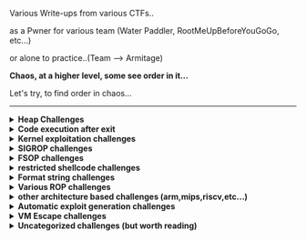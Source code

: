 Various Write-ups from various CTFs..

as a Pwner for various team (Water Paddler, RootMeUpBeforeYouGoGo, etc...)

or alone to practice..(Team --> Armitage)


**Chaos, at a higher level, some see order in it...**

Let's try, to find order in chaos...

---

<details>
  <summary><strong>Heap Challenges</strong></summary>

  ### libc 2.35

  - **0CTF TCTF 2022** --> babyheap
    * [https://github.com/nobodyisnobody/write-ups/tree/main/0CTF.TCTF.2022/pwn/babyheap](https://github.com/nobodyisnobody/write-ups/tree/main/0CTF.TCTF.2022/pwn/babyheap)
    * *seccomp in place, heap overflow due to type confusion,  do chunk overlap for leak, then two tcache poisonning attacks*
    * *code execution via forging dtor_list table in tls-storage, and erasing the random value at fs:0x30*

  - **DiceCTF HOPE 2022** --> catastrophe
    * [https://github.com/nobodyisnobody/write-ups/tree/main/DiceCTF%40HOPE.2022/pwn/catastrophe]()
    * *double free in fastbin, then overwrite libc strlen got entry with system() address*
    * *code execution when calling puts() function (that calls strlen...)*

  ### libc 2.34

  - **MetaCTF 2021** --> hookless
    * [https://github.com/nobodyisnobody/write-ups/tree/main/MetaCtf.2021/pwn/Hookless]()
    * *double free in delete function,uaf in edit function (usable once),uaf in display() function too*
    * *House of Botcake attack, we overwrite IO_2_1_stdout with environ address to leak stack address*
    * *we write a ROP directly on stack to achieve code execution*

  ### libc 2.32

  - **vsCTF 2022** --> EZorange
    * [https://github.com/nobodyisnobody/write-ups/tree/main/vsCTF.2022/pwn/ezorange]()
    * *oob read/write in edit function, no free available, use same method than house of orange to free chunks*
    * *we free two chunks, then do tcache poisonning with the oob, and overwrite __malloc_hook*

  ### libc 2.31

  - **justCTF 2022** --> notes
    * [https://github.com/nobodyisnobody/write-ups/tree/main/justCTF.2022/pwn/notes]()
    * *fastbin dup attack, then write to __free_hook*

  - **idek CTF 2021** --> stacknotes
    * [https://github.com/nobodyisnobody/write-ups/tree/main/idekCTF.2021/pwn/stacknotes]()
    * *malloca alloc chunk on stack depending on size,we forge a fake chunk on stack, do a house of spirit attack on it*
    * *then alloc a chunk on stack with our ROP that overwrite return address*

  - **Tamil CTF 2021** --> University
    * [https://github.com/nobodyisnobody/write-ups/tree/main/Tamil.CTF.2021/pwn/University.Pwn]()
    * *overflow in edit because of strlen on a non-zero terminated string, will give us a read/write primitive*
    * *we set tcache.count in tcache_perthread_struct to 7 , to make a chunk goes to unsorted, to have a libc address leak*
    * *we edit tcache_entry of bloc of size 0x20 to __free_hook*

  - **HSCTF 8 CTF 2021** --> House of sice
    * [https://github.com/nobodyisnobody/write-ups/tree/main/HSCTF.8.CTF.2021/House.of.Sice]()
    * *double free vulnerability, using fastbin dup attack, then allocation on __free_hook*

  - **DownUnder CTF 2021** --> DUCTF Note
    * [https://github.com/nobodyisnobody/write-ups/tree/main/DownUnderCTF.2021/pwn/DUCTFnote]()
    * *int8 overflow in edit function, then write in tcache metadata, then allocation on __free_hook*

  - **DigitalOverdose CTF 2021** --> flavor
    * [https://github.com/nobodyisnobody/write-ups/tree/main/DigitalOverdose.2021/pwn/flavor]()
    * *double free vulnerability and uaf, then allocation on __free_hook*

  ### libc 2.29

  - **GDG Algiers CTF 2022** --> Notes Keeper
    * [https://github.com/nobodyisnobody/write-ups/tree/main/GDG.Algiers.CTF.2022/pwn/Notes.keeper]()
    * *use null byte overflow to make 0x118 chunk goes to tcache 0x20 size when freed*
    * *the do fastbin dup attack, to finally overwrite __free_hook*
    
  ### libc 2.27

  - **RaR CTF 2021** --> unintended
    * [https://github.com/nobodyisnobody/write-ups/tree/main/RaRCTF.2021/pwn/unintended]()
    * *heap overflow because of strlen usage, then make overlapping chunk & tcache poisonning*
    * *finally overwrite __free_hook*

  - **IJCTF 2021** --> ezpez
    * [https://github.com/nobodyisnobody/write-ups/tree/main/IJCTF.2021/pwn/ezpez]()
    * *double free on tcache_head to have allocation in unsorted, leak libc, double free on stdin to modify filedescriptor and leak flag*

  - **HSCTF 8 CTF 2021** --> Use after freedom
    * [https://github.com/nobodyisnobody/write-ups/tree/main/HSCTF.8.CTF.2021/use_after_freedom]()
    * *unsorted bin attack, overwrite global_max_fast, then overwrite __free_hook*
 
  ### libc 2.25
  - **Tamil CTF 2021*** --> Vuln Storage
    * [https://github.com/nobodyisnobody/write-ups/blob/main/Tamil.CTF.2021/pwn/Vuln.Storage/]()


</details>

<details>
  <summary><strong>Code execution after exit</strong></summary>

  - **Imaginary CTF 2022** --> rope
    * [https://github.com/nobodyisnobody/write-ups/tree/main/imaginary.CTF.2022/pwn/rope]()
    * *code execution via overwriting _rtld_global+3848 , that is __rtld_lock_lock_recursive (GL(dl_load_lock));*
    * *and pivoting in _rtld_global , via gets() and setcontext gadget* 

</details>

<details>
  <summary><strong>Kernel exploitation challenges</strong></summary>

  - **UTCTF 2022** --> bloat
    * [https://github.com/nobodyisnobody/write-ups/tree/main/UTCTF.2022/pwn/bloat]()
    * *use write primitive in kernel module, to overwrite modprobe_path*

</details>

</details>

<details>
  <summary><strong>SIGROP challenges</strong></summary>

  - **Tamil CTF 2021** --> Insecure system
    * [https://github.com/nobodyisnobody/write-ups/tree/main/Tamil.CTF.2021/pwn/Insecure.System]()
    * *ROP & sigrop*

  - **Tamil CTF 2021** --> Stress Rope
    * [https://github.com/nobodyisnobody/write-ups/tree/main/Tamil.CTF.2021/pwn/Stress.Rope]()
    * *small echo server in assembly, very few gadgets --> ROP & sigrop*

  - **PBjar CTF 2021** --> Imdeghost
    * [https://github.com/nobodyisnobody/write-ups/tree/main/PBjar.CTF.2021/pwn/Imdeghost]()
    * *restricted shellcode, resolved via connect back shellcode done in sigrop*
    
</details>

<details>
  <summary><strong>FSOP challenges</strong></summary>

  - **SECCON CTF 2022 Quals** --> Baby file
    * [https://github.com/nobodyisnobody/write-ups/blob/main/SECCON.CTF.2022.Quals/pwn/babyfile/]()
    * *libc-2.31 based fsop exploitation, _wide_data is NULL and non reachable, we populate pointers first*
    * *then leak libc & random value at fs:0x30, we forge onegagdet mangled address and have code execution via _cookie_write*

  - **Hack.lu CTF 2022** --> byor
    * [https://github.com/nobodyisnobody/write-ups/tree/main/Hack.lu.CTF.2022/pwn/byor]()
    * *libc-2.35 based fsop exploitation, _wide_data points on NULL chunk, we can overwrite stdout*
    * *code execution via _IO_wfile_underflow , we execute system('/bin/sh'),  new standard for FSOP*

  - **FCSC 2022** --> RPG
    * [https://github.com/nobodyisnobody/write-ups/tree/main/FCSC.2022/pwn/RPG]()
    * *heap overflow in FILE structure, then we use FSOP read/write to overwrite __free_hook*
    
</details>

<details>
  <summary><strong>restricted shellcode challenges</strong></summary>

  - **Redpwn CTF 2021** --> gelcode-2
    * [https://github.com/nobodyisnobody/write-ups/tree/main/RedpwnCTF.2021/pwn/gelcode-2]()
    * *shellcode with only opcodes from 0 to 5, and a seccomp that force open/read/write shellcode*

  - **MetaCTF 2021** --> sequential shellcode
    * [https://github.com/nobodyisnobody/write-ups/tree/main/MetaCtf.2021/pwn/Sequential.Shellcode]()
    * *shellcode where every byte must be bigger then the preceding one*

  - **Maple CTF 2022** --> EBCSIC
    * [https://github.com/nobodyisnobody/write-ups/tree/main/MapleCTF.2022/pwn/EBCSIC]()
    * *shellcode alphanumeric but restricted to cp037 charset*

  - **FCSC 2022** --> palindrome
    * [https://github.com/nobodyisnobody/write-ups/tree/main/FCSC.2022/pwn/Palindrome]()
    * *need to write a palindrome shellcode, that can be read and executed in two direction*

  - **Aero CTF 2021** --> Shell Master 2
    * [https://github.com/nobodyisnobody/write-ups/tree/main/Aero.CTF.2021/Shell.Master.2]()
    * *run and execute 16byte alphanumeric shellcodes*

  - **idek CTF 2021** --> Guardians of the Galaxy
    * [https://github.com/nobodyisnobody/write-ups/tree/main/idekCTF.2021/pwn/Guardians.of.the.Galaxy]()
    * *shellcode that finds an previously left opened filedescriptor to escape chroot*

</details>

<details>
  <summary><strong>Format string challenges</strong></summary>

  - **PBjar CTF 2021** --> wallstreet32
    * [https://github.com/nobodyisnobody/write-ups/tree/main/PBjar.CTF.2021/pwn/Wallstreet32]()
    * *restricted format string with many format chars forbidden, use trick '%*\n' to get a leak (libc-2.31 based)*

  - **MetaCTF 2021** --> Simple Format Returned
    * [https://github.com/nobodyisnobody/write-ups/tree/main/MetaCtf.2021/pwn/Simple.Format.Returned]()
    * *well classical format string, need bruteforce*

  - **Maple CTF 2022** --> printf
    * [https://github.com/nobodyisnobody/write-ups/tree/main/MapleCTF.2022/pwn/printf]()
    * *well classical format string, need bruteforce*

  - **Imaginary CTF 2021** --> inkaphobia
    * [https://github.com/nobodyisnobody/write-ups/tree/main/Imaginary.CTF.2021/pwn/inkaphobia]()
    * *well classical format string, need bruteforce*

  - **IJCTF 2021** --> baby sum
    * [https://github.com/nobodyisnobody/write-ups/tree/main/IJCTF.2021/pwn/baby-sum]()
    * *simple format string*

  - **FCSC 2022** --> Formatage
    * [https://github.com/nobodyisnobody/write-ups/tree/main/FCSC.2022/pwn/Formatage]()
    * *well classical format string, need bruteforce*

  - **DigitalOverdose CTF 2021** --> uncurved
    * [https://github.com/nobodyisnobody/write-ups/tree/main/DigitalOverdose.2021/pwn/uncurved]()
    * *format string on heap with seccond that forbid execve, and bit a of bruteforce*

  - **Asis CTF Quals 2022*** --> Baby Scan II
    * [https://github.com/nobodyisnobody/write-ups/tree/main/ASIS.CTF.Quals.2022/pwn/Baby.scan.II]()
    * *abuse format string in snprintf to have a write anywhere primitive*
    * *then overwrite exit got entry with _start, then overwrite atoi with printf for leaks*
    * *then overwrite atoi() with system() for code execution*/

</details>

<details>
  <summary><strong>Various ROP challenges</strong></summary>

  - **MetaCTF 2021** --> An Attempt Was Made
    * [https://github.com/nobodyisnobody/write-ups/tree/main/MetaCtf.2021/pwn/A.Attempt.Was.Made]()
    * *restricted rop, execve forbidden, few gadgets (no libcsu_init gadget), use only add_gadget to forge gadgets*

  - **Hayyim CTF 2021** --> warmup
    * [https://github.com/nobodyisnobody/write-ups/tree/main/Hayyim.CTF.2022/pwn/warmup]()
    * *simple rop challenge*

  - **Hayyim CTF 2021** --> cooldown
    * [https://github.com/nobodyisnobody/write-ups/tree/main/Hayyim.CTF.2022/pwn/cooldown]()
    * *more restricted rop challenge*

  - **Fword CTF 2021** --> blacklist revenge
    * [https://github.com/nobodyisnobody/write-ups/tree/main/Fword.CTF.2021/pwn/blacklist.revenge]()
    * *seccomp in place to forbid execve, no stdout/stderr output, so a mix of ROP+connect back shellcode*

  - **DefCamp CTF 2022** --> blindsight
    * [https://github.com/nobodyisnobody/write-ups/tree/main/DefCamp.CTF.2022/pwn/blindsight]()
    * *blind remote ROP with no binaries given*

  - **TamuCTF 2022** --> Rop Golf
    * [https://github.com/nobodyisnobody/write-ups/tree/main/TamuCTF.2022/pwn/Rop.Golf]()
    * *restricted ROP with few gadgets*

</details>

<details>
  <summary><strong>other architecture based challenges (arm,mips,riscv,etc...)</strong></summary>

  - **LINE CTF 2022** --> simbox   (arm)
    * [https://github.com/nobodyisnobody/write-ups/tree/main/LINE.CTF.2022/pwn/simbox]()
    * *ARM challenge based on gnu simulator 11.2 (with custom patch), we rop it, and dump flag*

  - **JustCTF 2022** --> arm        (aarch64)
    * [https://github.com/nobodyisnobody/write-ups/tree/main/justCTF.2022/pwn/arm]()
    * *simple aarch64 exploitation challenge*

  - **HackIM CTF 2022** --> Typical ROP    (riscv)
    * [https://github.com/nobodyisnobody/write-ups/tree/main/nullcon.HackIM.2022/pwn/typical.ROP]()
    * *simple riscv gets buffer overflow exploitation challenge*

</details>

<details>
  <summary><strong>Automatic exploit generation challenges</strong></summary>

  - **Imaginary CTF 2021** --> speedrun
    * [https://github.com/nobodyisnobody/write-ups/tree/main/Imaginary.CTF.2021/pwn/speedrun]()
    * *automatic generated exploit, gets buffer overflow type*

  - **TamuCTF 2022** --> Quick Mafs
    * [https://github.com/nobodyisnobody/write-ups/tree/main/TamuCTF.2022/pwn/Quick.Mafs]()
    * *5 automatic generated exploits to exploit *

</details>

<details>
  <summary><strong>VM Escape challenges</strong></summary>

  - **Fword CTF 2021** --> Peaky and the brain
    * [https://github.com/nobodyisnobody/write-ups/tree/main/Fword.CTF.2021/pwn/peaky.and.the.brain]()
    * *funny challenge, web application written in python, convert an image to brainfuck language, then execute brainfuck code*
    * *oob write on stack in brainfuck interpreter, seccomp in place forbid execve, so open/read/write shellcode translated in brainfuck*

  - **CyberSecurityRumble CTF 2022** --> riscv-jit
    * [https://github.com/nobodyisnobody/write-ups/tree/main/CyberSecurityRumble.CTF.2022/pwn/riscv-jit]()
    * *escape from a riscv bson parser inside a riscv jit interpreter to a riscv shellcode,*
    * *then escape from a riscv just in time interpreter via a oob write in rwx zone, and execute x86 shellcode*

  - **CyberSecurityRumble CTF 2020** --> bflol
    * [https://github.com/nobodyisnobody/write-ups/tree/main/CyberSecurityRumble.CTF.2020/bflol]()
    * *oob read/write in a brainfuck interpreter , we dump our leaks on stack*
    * *then overwrite return address with a onegadget*

  - **404 CTF 2022** --> Changement d'architecture II
    * [https://github.com/nobodyisnobody/write-ups/tree/main/ASIS.CTF.Quals.2022/pwn/Baby.scan.II]()
    * *a sort of arm lite vm, oob read/write in registers access, that permit overwrite FILE structure*
    * *then we get code execution via FSOP*

  - **0CTF TCTF 2022** --> ezvm
    * [https://github.com/nobodyisnobody/write-ups/tree/main/0CTF.TCTF.2022/pwn/ezvm]()
    * *escape a stack machine type of vm, via an oob write, we leak an address on heap via program logic trick*
    * *then we get execution on exit, by forging a dtors_table in tls-storage and erasing random val at fs:0x30*

</details>

<details>
  <summary><strong>Uncategorized challenges (but worth reading)</strong></summary>

  - **Google CTF Quals 2022** --> FixedASLR
    * [https://github.com/nobodyisnobody/write-ups/tree/main/Google.CTF.2022/pwn/FixedASLR]()
    * *great challenge, attack on LFSR based with a known output, to calculate canary (generated by the LFSR)*
    * *use a ROP and a SIGROP for shell execution*

  - **FCSC 2022** --> httpd
    * [https://github.com/nobodyisnobody/write-ups/tree/main/FCSC.2022/pwn/httpd]()
    * *interesting challenge, exploitation of syslog() format string vuln by child process, that exploit the parent process*
    * *child process http authentification has a buffer overflow in base64 decoding to a fixed buffer on stack*

  - **FCSC 2022** --> deflation
    * [https://github.com/nobodyisnobody/write-ups/tree/main/FCSC.2022/pwn/Deflation]()
    * *buffer overflow when decompressing zlib compressed data, then restricted ROP*

  - **Balsn CTF 2022** --> Asian Parents
    * [https://github.com/nobodyisnobody/write-ups/tree/main/Balsn.CTF.2022/pwn/Asian.Parents]()
    * *interesting challenge where a parent process trace a child process to filter his syscalls via ptrace*

  - **Balsn CTF 2021** --> orxw
    * [https://github.com/nobodyisnobody/write-ups/tree/main/Balsn.CTF.2021/pwn/orxw]()
    * *interesting challenge where a parent can only write, and a child process can only open and read*
    * *stdin,stdout,stderr are closed, so we use time to extract flag content by testing each char, and blocking when right guess*

</details>

